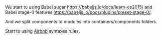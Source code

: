 We start to using Babel sugar https://babeljs.io/docs/learn-es2015/ and Babel stage-0 features https://babeljs.io/docs/plugins/preset-stage-0/.

And we split components to modules into containers/components folders.

Start to using [Airbnb](https://github.com/airbnb/javascript/) syntaxes rules.
